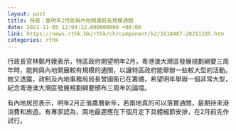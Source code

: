 ```yaml
---
layout: post
title: 特首：冀明年2月能與內地開展較有規模通關
date: 2021-11-05 12:04:12.000000000 +08:00
link: https://news.rthk.hk/rthk/ch/component/k2/1618487-20211105.htm
categories: rthk
---
```


行政長官林鄭月娥表示，特區政府期望明年2月，粵港澳大灣區發展規劃綱要三周年時，能夠與內地開展較有規模的通關，以讓特區政府能舉辦一些較大型的活動。她又透露，政制及內地事務局局長曾國衞已在籌備，希望明年舉辦一個非常大型，紀念粵港澳大灣區發展規劃綱要頒布三周年的論壇。

有內地居民表示，明年2月正值農曆新年，若兩地真的可以落實通關，最期待來港消費和旅遊。有專家認為，兩地最遲應在下個月定下具體細節安排，在2月前先作試行。
